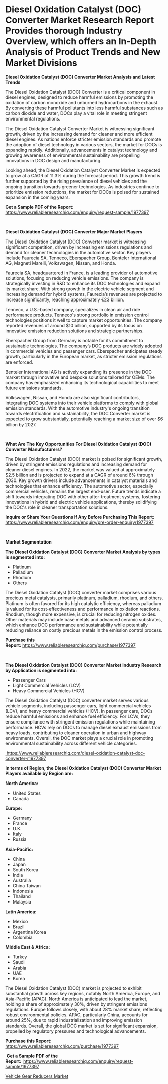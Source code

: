 <p><h1>Diesel Oxidation Catalyst (DOC) Converter Market Research Report Provides thorough Industry Overview, which offers an In-Depth Analysis of Product Trends and New Market Divisions</h1></p><p><strong>Diesel Oxidation Catalyst (DOC) Converter Market Analysis and Latest Trends</strong></p>
<p><p>The Diesel Oxidation Catalyst (DOC) Converter is a critical component in diesel engines, designed to reduce harmful emissions by promoting the oxidation of carbon monoxide and unburned hydrocarbons in the exhaust. By converting these harmful pollutants into less harmful substances such as carbon dioxide and water, DOCs play a vital role in meeting stringent environmental regulations.</p><p>The Diesel Oxidation Catalyst Converter Market is witnessing significant growth, driven by the increasing demand for cleaner and more efficient diesel engines. As nations enforce stricter emission standards and promote the adoption of diesel technology in various sectors, the market for DOCs is expanding rapidly. Additionally, advancements in catalyst technology and growing awareness of environmental sustainability are propelling innovations in DOC design and manufacturing.</p><p>Looking ahead, the Diesel Oxidation Catalyst Converter Market is expected to grow at a CAGR of 11.3% during the forecast period. This growth trend is further supported by the rising prevalence of diesel vehicles and the ongoing transition towards greener technologies. As industries continue to prioritize emission reductions, the market for DOCs is poised for sustained expansion in the coming years.</p></p>
<p><strong>Get a Sample PDF of the Report:&nbsp;</strong> <a href="https://www.reliableresearchiq.com/enquiry/request-sample/1977397?utm_campaign=2810&utm_medium=2&utm_source=Github&utm_content=ia&utm_term=31032025&utm_id=diesel-oxidation-catalyst-doc-converter">https://www.reliableresearchiq.com/enquiry/request-sample/1977397</a></p>
<p>&nbsp;</p>
<p><strong>Diesel Oxidation Catalyst (DOC) Converter Major Market Players</strong></p>
<p><p>The Diesel Oxidation Catalyst (DOC) Converter market is witnessing significant competition, driven by increasing emissions regulations and demand for cleaner technologies in the automotive sector. Key players include Faurecia SA, Tenneco, Eberspacher Group, Benteler International AG, Magneti Marelli, Volkswagen, Nissan, and Honda.</p><p>Faurecia SA, headquartered in France, is a leading provider of automotive solutions, focusing on reducing vehicle emissions. The company is strategically investing in R&D to enhance its DOC technologies and expand its market share. With strong growth in the electric vehicle segment and increasing demand for hybrid systems, Faurecia’s revenues are projected to increase significantly, reaching approximately €23 billion.</p><p>Tenneco, a U.S.-based company, specializes in clean air and ride performance products. Tenneco's strong portfolio in emission control technologies positions it well to capture market opportunities. The company reported revenues of around $10 billion, supported by its focus on innovative emission reduction solutions and strategic partnerships.</p><p>Eberspacher Group from Germany is notable for its commitment to sustainable technologies. The company’s DOC products are widely adopted in commercial vehicles and passenger cars. Eberspacher anticipates steady growth, particularly in the European market, as stricter emission regulations are enforced.</p><p>Benteler International AG is actively expanding its presence in the DOC market through innovative and bespoke solutions tailored for OEMs. The company has emphasized enhancing its technological capabilities to meet future emissions standards.</p><p>Volkswagen, Nissan, and Honda are also significant contributors, integrating DOC systems into their vehicle platforms to comply with global emission standards. With the automotive industry's ongoing transition towards electrification and sustainability, the DOC Converter market is expected to grow substantially, potentially reaching a market size of over $6 billion by 2027.</p></p>
<p>&nbsp;</p>
<p><strong>What Are The Key Opportunities For Diesel Oxidation Catalyst (DOC) Converter Manufacturers?</strong></p>
<p><p>The Diesel Oxidation Catalyst (DOC) market is poised for significant growth, driven by stringent emissions regulations and increasing demand for cleaner diesel engines. In 2022, the market was valued at approximately $2.5 billion and is projected to expand at a CAGR of around 6% through 2030. Key growth drivers include advancements in catalyst materials and technologies that enhance efficiency. The automotive sector, especially commercial vehicles, remains the largest end-user. Future trends indicate a shift towards integrating DOC with other after-treatment systems, fostering innovations in hybrid and electric vehicle applications, thereby solidifying the DOC's role in cleaner transportation solutions.</p></p>
<p><strong>Inquire or Share Your Questions If Any Before Purchasing This Report:</strong> <a href="https://www.reliableresearchiq.com/enquiry/pre-order-enquiry/1977397?utm_campaign=2810&utm_medium=2&utm_source=Github&utm_content=ia&utm_term=31032025&utm_id=diesel-oxidation-catalyst-doc-converter">https://www.reliableresearchiq.com/enquiry/pre-order-enquiry/1977397</a></p>
<p>&nbsp;</p>
<p><strong>Market Segmentation</strong></p>
<p><strong>The Diesel Oxidation Catalyst (DOC) Converter Market Analysis by types is segmented into:</strong></p>
<p><ul><li>Platinum</li><li>Palladium</li><li>Rhodium</li><li>Others</li></ul></p>
<p><p>The Diesel Oxidation Catalyst (DOC) converter market comprises various precious metal catalysts, primarily platinum, palladium, rhodium, and others. Platinum is often favored for its high catalytic efficiency, whereas palladium is valued for its cost-effectiveness and performance in oxidation reactions. Rhodium, though more expensive, is crucial for reducing nitrogen oxides. Other materials may include base metals and advanced ceramic substrates, which enhance DOC performance and sustainability while potentially reducing reliance on costly precious metals in the emission control process.</p></p>
<p><strong>Purchase this Report:&nbsp;</strong><a href="https://www.reliableresearchiq.com/purchase/1977397?utm_campaign=2810&utm_medium=2&utm_source=Github&utm_content=ia&utm_term=31032025&utm_id=diesel-oxidation-catalyst-doc-converter">https://www.reliableresearchiq.com/purchase/1977397</a></p>
<p>&nbsp;</p>
<p><strong>The Diesel Oxidation Catalyst (DOC) Converter Market Industry Research by Application is segmented into:</strong></p>
<p><ul><li>Passenger Cars</li><li>Light Commercial Vehicles (LCV)</li><li>Heavy Commercial Vehicles (HCV)</li></ul></p>
<p><p>The Diesel Oxidation Catalyst (DOC) converter market serves various vehicle segments, including passenger cars, light commercial vehicles (LCV), and heavy commercial vehicles (HCV). In passenger cars, DOCs reduce harmful emissions and enhance fuel efficiency. For LCVs, they ensure compliance with stringent emission regulations while maintaining performance. HCVs rely on DOCs to manage diesel exhaust emissions from heavy loads, contributing to cleaner operation in urban and highway environments. Overall, the DOC market plays a crucial role in promoting environmental sustainability across different vehicle categories.</p></p>
<p><a href="https://www.reliableresearchiq.com/diesel-oxidation-catalyst-doc-converter-r1977397?utm_campaign=2810&utm_medium=2&utm_source=Github&utm_content=ia&utm_term=31032025&utm_id=diesel-oxidation-catalyst-doc-converter">&nbsp;https://www.reliableresearchiq.com/diesel-oxidation-catalyst-doc-converter-r1977397</a></p>
<p><strong>In terms of Region, the Diesel Oxidation Catalyst (DOC) Converter Market Players available by Region are:</strong></p>
<p>
    <p> <strong> North America: </strong>
        <ul>
            <li>United States</li>
            <li>Canada</li>
        </ul>
        </p> 
    <p> <strong> Europe: </strong>
        <ul>
            <li>Germany</li>
            <li>France</li>
            <li>U.K.</li>
            <li>Italy</li>
            <li>Russia</li>
        </ul>
        </p> 
    <p> <strong> Asia-Pacific: </strong>
        <ul>
            <li>China</li>
            <li>Japan</li>
            <li>South Korea</li>
            <li>India</li>
            <li>Australia</li>
            <li>China Taiwan</li>
            <li>Indonesia</li>
            <li>Thailand</li>
            <li>Malaysia</li>
        </ul>
        </p> 
    <p> <strong> Latin America: </strong>
        <ul>
            <li>Mexico</li>
            <li>Brazil</li>
            <li>Argentina Korea</li>
            <li>Colombia</li>
        </ul>
        </p> 
    <p> <strong> Middle East & Africa: </strong>
        <ul>
            <li>Turkey</li>
            <li>Saudi</li>
            <li>Arabia</li>
            <li>UAE</li>
            <li>Korea</li>
        </ul>
    </p>
    </p>
<p><p>The Diesel Oxidation Catalyst (DOC) market is projected to exhibit substantial growth across key regions, notably North America, Europe, and Asia-Pacific (APAC). North America is anticipated to lead the market, holding a share of approximately 30%, driven by stringent emissions regulations. Europe follows closely, with about 28% market share, reflecting robust environmental policies. APAC, particularly China, accounts for around 25%, due to rapid industrialization and improving emission standards. Overall, the global DOC market is set for significant expansion, propelled by regulatory pressures and technological advancements.</p></p>
<p><strong>Purchase this Report: </strong><a href="https://www.reliableresearchiq.com/purchase/1977397?utm_campaign=2810&utm_medium=2&utm_source=Github&utm_content=ia&utm_term=31032025&utm_id=diesel-oxidation-catalyst-doc-converter">https://www.reliableresearchiq.com/purchase/1977397</a></p>
<p>&nbsp;<strong>Get a Sample PDF of the Report:&nbsp;&nbsp;</strong><a href="https://www.reliableresearchiq.com/enquiry/request-sample/1977397?utm_campaign=2810&utm_medium=2&utm_source=Github&utm_content=ia&utm_term=31032025&utm_id=diesel-oxidation-catalyst-doc-converter">https://www.reliableresearchiq.com/enquiry/request-sample/1977397</a></p>
<p><strong></strong></p>
<p><p><a href="https://github.com/sadimsamid/Market-Research-Report-List-1/blob/main/vehicle-gear-reducers-market.md?utm_campaign=2810&utm_medium=2&utm_source=Github&utm_content=ia&utm_term=31032025&utm_id=diesel-oxidation-catalyst-doc-converter">Vehicle Gear Reducers Market</a></p></p>